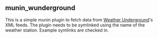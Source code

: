 munin\_wunderground
------------------

This is a simple munin plugin to fetch data from [Weather Underground][wxug]'s
XML feeds. The plugin needs to be symlinked using the name of the weather
station. Example symlinks are checked in.

  [wxug]: http://wunderground.com/
